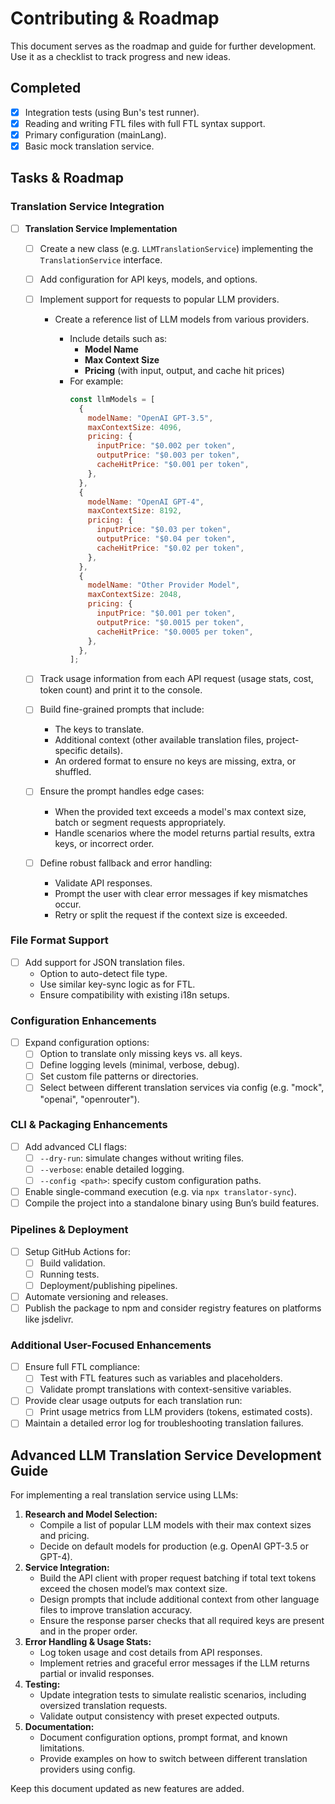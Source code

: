 # Contributing & Roadmap

This document serves as the roadmap and guide for further development. Use it as a checklist to track progress and new ideas.

## Completed

- [x] Integration tests (using Bun's test runner).
- [x] Reading and writing FTL files with full FTL syntax support.
- [x] Primary configuration (mainLang).
- [x] Basic mock translation service.

## Tasks & Roadmap

### Translation Service Integration

- [ ] **Translation Service Implementation**

  - [ ] Create a new class (e.g. `LLMTranslationService`) implementing the `TranslationService` interface.
  - [ ] Add configuration for API keys, models, and options.
  - [ ] Implement support for requests to popular LLM providers.

    - Create a reference list of LLM models from various providers.

      - Include details such as:
        - **Model Name**
        - **Max Context Size**
        - **Pricing** (with input, output, and cache hit prices)
      - For example:
        ```js
        const llmModels = [
          {
            modelName: "OpenAI GPT-3.5",
            maxContextSize: 4096,
            pricing: {
              inputPrice: "$0.002 per token",
              outputPrice: "$0.003 per token",
              cacheHitPrice: "$0.001 per token",
            },
          },
          {
            modelName: "OpenAI GPT-4",
            maxContextSize: 8192,
            pricing: {
              inputPrice: "$0.03 per token",
              outputPrice: "$0.04 per token",
              cacheHitPrice: "$0.02 per token",
            },
          },
          {
            modelName: "Other Provider Model",
            maxContextSize: 2048,
            pricing: {
              inputPrice: "$0.001 per token",
              outputPrice: "$0.0015 per token",
              cacheHitPrice: "$0.0005 per token",
            },
          },
        ];
        ```

  - [ ] Track usage information from each API request (usage stats, cost, token count) and print it to the console.
  - [ ] Build fine-grained prompts that include:
    - The keys to translate.
    - Additional context (other available translation files, project-specific details).
    - An ordered format to ensure no keys are missing, extra, or shuffled.
  - [ ] Ensure the prompt handles edge cases:
    - When the provided text exceeds a model's max context size, batch or segment requests appropriately.
    - Handle scenarios where the model returns partial results, extra keys, or incorrect order.
  - [ ] Define robust fallback and error handling:
    - Validate API responses.
    - Prompt the user with clear error messages if key mismatches occur.
    - Retry or split the request if the context size is exceeded.

### File Format Support

- [ ] Add support for JSON translation files.
  - Option to auto-detect file type.
  - Use similar key-sync logic as for FTL.
  - Ensure compatibility with existing i18n setups.

### Configuration Enhancements

- [ ] Expand configuration options:
  - [ ] Option to translate only missing keys vs. all keys.
  - [ ] Define logging levels (minimal, verbose, debug).
  - [ ] Set custom file patterns or directories.
  - [ ] Select between different translation services via config (e.g. "mock", "openai", "openrouter").

### CLI & Packaging Enhancements

- [ ] Add advanced CLI flags:
  - [ ] `--dry-run`: simulate changes without writing files.
  - [ ] `--verbose`: enable detailed logging.
  - [ ] `--config <path>`: specify custom configuration paths.
- [ ] Enable single-command execution (e.g. via `npx translator-sync`).
- [ ] Compile the project into a standalone binary using Bun’s build features.

### Pipelines & Deployment

- [ ] Setup GitHub Actions for:
  - [ ] Build validation.
  - [ ] Running tests.
  - [ ] Deployment/publishing pipelines.
- [ ] Automate versioning and releases.
- [ ] Publish the package to npm and consider registry features on platforms like jsdelivr.

### Additional User-Focused Enhancements

- [ ] Ensure full FTL compliance:
  - [ ] Test with FTL features such as variables and placeholders.
  - [ ] Validate prompt translations with context-sensitive variables.
- [ ] Provide clear usage outputs for each translation run:
  - [ ] Print usage metrics from LLM providers (tokens, estimated costs).
- [ ] Maintain a detailed error log for troubleshooting translation failures.

## Advanced LLM Translation Service Development Guide

For implementing a real translation service using LLMs:

1. **Research and Model Selection:**
   - Compile a list of popular LLM models with their max context sizes and pricing.
   - Decide on default models for production (e.g. OpenAI GPT-3.5 or GPT-4).
2. **Service Integration:**
   - Build the API client with proper request batching if total text tokens exceed the chosen model’s max context size.
   - Design prompts that include additional context from other language files to improve translation accuracy.
   - Ensure the response parser checks that all required keys are present and in the proper order.
3. **Error Handling & Usage Stats:**
   - Log token usage and cost details from API responses.
   - Implement retries and graceful error messages if the LLM returns partial or invalid responses.
4. **Testing:**
   - Update integration tests to simulate realistic scenarios, including oversized translation requests.
   - Validate output consistency with preset expected outputs.
5. **Documentation:**
   - Document configuration options, prompt format, and known limitations.
   - Provide examples on how to switch between different translation providers using config.

Keep this document updated as new features are added.
